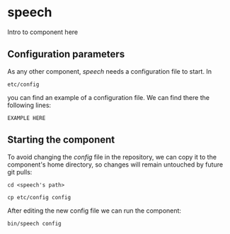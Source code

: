 # speech
Intro to component here


## Configuration parameters
As any other component, *speech* needs a configuration file to start. In
```
etc/config
```
you can find an example of a configuration file. We can find there the following lines:
```
EXAMPLE HERE
```

## Starting the component
To avoid changing the *config* file in the repository, we can copy it to the component's home directory, so changes will remain untouched by future git pulls:

```
cd <speech's path> 
```
```
cp etc/config config
```

After editing the new config file we can run the component:

```
bin/speech config
```
